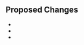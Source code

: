 <!-- NOTE: please assign a reviewer, especially for significant modifications -->

## Proposed Changes
  -
  -
  -
